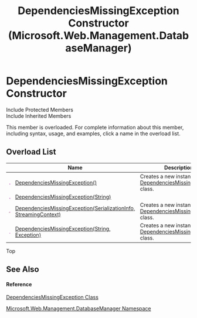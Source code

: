 ﻿---
title: DependenciesMissingException Constructor  (Microsoft.Web.Management.DatabaseManager)
TOCTitle: DependenciesMissingException Constructor
ms:assetid: Overload:Microsoft.Web.Management.DatabaseManager.DependenciesMissingException.#ctor
ms:mtpsurl: https://msdn.microsoft.com/en-us/library/microsoft.web.management.databasemanager.dependenciesmissingexception.dependenciesmissingexception(v=VS.90)
ms:contentKeyID: 22049500
ms.date: 05/02/2012
mtps_version: v=VS.90
f1_keywords:
- Microsoft.Web.Management.DatabaseManager.DependenciesMissingException.DependenciesMissingException
- Microsoft.Web.Management.DatabaseManager.DependenciesMissingException.#ctor
dev_langs:
- CSharp
- JScript
- VB
---

# DependenciesMissingException Constructor

Include Protected Members  
Include Inherited Members  

This member is overloaded. For complete information about this member, including syntax, usage, and examples, click a name in the overload list.

## Overload List

<table>
<thead>
<tr class="header">
<th> </th>
<th>Name</th>
<th>Description</th>
</tr>
</thead>
<tbody>
<tr class="odd">
<td><img src="images/Dd565996.pubmethod(en-us,VS.90).gif" title="Public method" alt="Public method" /></td>
<td><a href="dependenciesmissingexception-constructor-microsoft-web-management-databasemanager_1.md">DependenciesMissingException()</a></td>
<td>Creates a new instance of the <a href="dependenciesmissingexception-class-microsoft-web-management-databasemanager.md">DependenciesMissingException</a> class.</td>
</tr>
<tr class="even">
<td><img src="images/Dd565996.pubmethod(en-us,VS.90).gif" title="Public method" alt="Public method" /></td>
<td><a href="dependenciesmissingexception-constructor-string-microsoft-web-management-databasemanager.md">DependenciesMissingException(String)</a></td>
<td></td>
</tr>
<tr class="odd">
<td><img src="images/Dd565996.protmethod(en-us,VS.90).gif" title="Protected method" alt="Protected method" /></td>
<td><a href="dependenciesmissingexception-constructor-serializationinfo-streamingcontext-microsoft-web-management-databasemanager.md">DependenciesMissingException(SerializationInfo, StreamingContext)</a></td>
<td>Creates a new instance of the <a href="dependenciesmissingexception-class-microsoft-web-management-databasemanager.md">DependenciesMissingException</a> class.</td>
</tr>
<tr class="even">
<td><img src="images/Dd565996.pubmethod(en-us,VS.90).gif" title="Public method" alt="Public method" /></td>
<td><a href="dependenciesmissingexception-constructor-string-exception-microsoft-web-management-databasemanager.md">DependenciesMissingException(String, Exception)</a></td>
<td>Creates a new instance of the <a href="dependenciesmissingexception-class-microsoft-web-management-databasemanager.md">DependenciesMissingException</a> class.</td>
</tr>
</tbody>
</table>


Top

## See Also

#### Reference

[DependenciesMissingException Class](dependenciesmissingexception-class-microsoft-web-management-databasemanager.md)

[Microsoft.Web.Management.DatabaseManager Namespace](microsoft-web-management-databasemanager-namespace.md)

